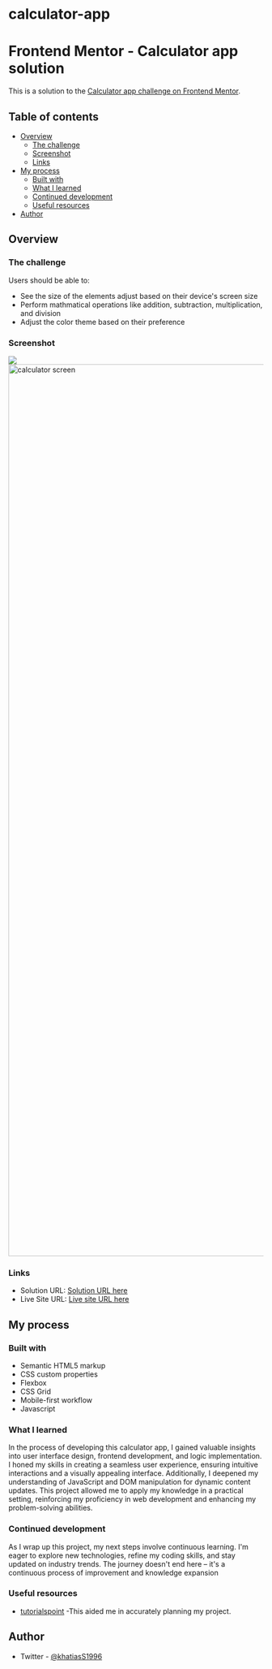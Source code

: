 # calculator-app
# Frontend Mentor - Calculator app solution

This is a solution to the [Calculator app challenge on Frontend Mentor](https://www.frontendmentor.io/challenges/calculator-app-9lteq5N29).

## Table of contents

- [Overview](#overview)
  - [The challenge](#the-challenge)
  - [Screenshot](#screenshot)
  - [Links](#links)
- [My process](#my-process)
  - [Built with](#built-with)
  - [What I learned](#what-i-learned)
  - [Continued development](#continued-development)
  - [Useful resources](#useful-resources)
- [Author](#author)


## Overview

### The challenge

Users should be able to:
- See the size of the elements adjust based on their device's screen size
- Perform mathmatical operations like addition, subtraction, multiplication, and division
- Adjust the color theme based on their preference


### Screenshot

![](./screenshot.jpg)
<img width="1757" alt="calculator screen" src="https://github.com/khatias/calculator-app/assets/130936157/b8e35a69-4f32-4722-94f8-34e288cdcb8b">



### Links

- Solution URL: [Solution URL here](https://github.com/khatias/calculator-app)
- Live Site URL: [Live site URL here](https://khatias.github.io/calculator-app/)

## My process

### Built with

- Semantic HTML5 markup
- CSS custom properties
- Flexbox
- CSS Grid
- Mobile-first workflow
- Javascript



### What I learned
In the process of developing this calculator app, I gained valuable insights into user interface design, frontend development, and logic implementation. I honed my skills in creating a seamless user experience, ensuring intuitive interactions and a visually appealing interface. Additionally, I deepened my understanding of JavaScript and DOM manipulation for dynamic content updates. This project allowed me to apply my knowledge in a practical setting, reinforcing my proficiency in web development and enhancing my problem-solving abilities.

### Continued development
As I wrap up this project, my next steps involve continuous learning. I'm eager to explore new technologies, refine my coding skills, and stay updated on industry trends. The journey doesn't end here – it's a continuous process of improvement and knowledge expansion

### Useful resources

- [tutorialspoint](https://www.tutorialspoint.com/real-time-calculator-using-html-css-and-javascript) -This aided me in accurately planning my project.




## Author
- Twitter - [@khatiasS1996](https://twitter.com/khatiaS1996)


